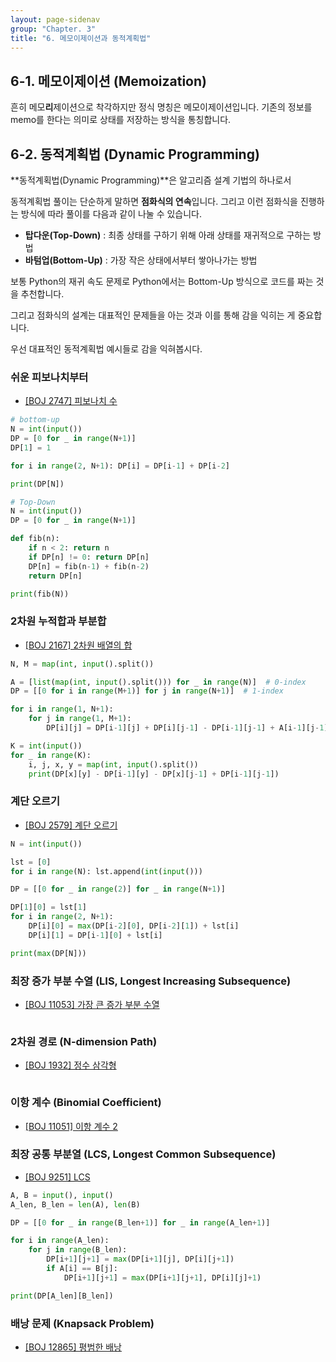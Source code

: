 ```yaml
---
layout: page-sidenav
group: "Chapter. 3"
title: "6. 메모이제이션과 동적계획법"
---
```


## 6-1. 메모이제이션 (Memoization)

흔히 메모**리**제이션으로 착각하지만 정식 명칭은 메모이제이션입니다. 
기존의 정보를 memo를 한다는 의미로 상태를 저장하는 방식을 통칭합니다.

## 6-2. 동적계획법 (Dynamic Programming)

**동적계획법(Dynamic Programming)**은 알고리즘 설계 기법의 하나로서 

동적계획법 풀이는 단순하게 말하면 **점화식의 연속**입니다. 그리고 이런 점화식을 진행하는 방식에 따라 풀이를 다음과 같이 나눌 수 있습니다.

- **탑다운(Top-Down)** : 최종 상태를 구하기 위해 아래 상태를 재귀적으로 구하는 방법
- **바텀업(Bottom-Up)** : 가장 작은 상태에서부터 쌓아나가는 방법

보통 Python의 재귀 속도 문제로 Python에서는 Bottom-Up 방식으로 코드를 짜는 것을 추천합니다.

그리고 점화식의 설계는 대표적인 문제들을 아는 것과 이를 통해 감을 익히는 게 중요합니다.

우선 대표적인 동적계획법 예시들로 감을 익혀봅시다.

### 쉬운 피보나치부터

- [[BOJ 2747] 피보나치 수](https://www.acmicpc.net/problem/2747)

``` py
# bottom-up
N = int(input())
DP = [0 for _ in range(N+1)]
DP[1] = 1

for i in range(2, N+1): DP[i] = DP[i-1] + DP[i-2]

print(DP[N])
```

``` py
# Top-Down
N = int(input())
DP = [0 for _ in range(N+1)]

def fib(n):
    if n < 2: return n
    if DP[n] != 0: return DP[n]
    DP[n] = fib(n-1) + fib(n-2)
    return DP[n]

print(fib(N))

```

### 2차원 누적합과 부분합

- [[BOJ 2167] 2차원 배열의 합](https://www.acmicpc.net/problem/2167)

``` py
N, M = map(int, input().split())

A = [list(map(int, input().split())) for _ in range(N)]  # 0-index
DP = [[0 for i in range(M+1)] for j in range(N+1)]  # 1-index

for i in range(1, N+1):
    for j in range(1, M+1):
        DP[i][j] = DP[i-1][j] + DP[i][j-1] - DP[i-1][j-1] + A[i-1][j-1]

K = int(input())
for _ in range(K):
    i, j, x, y = map(int, input().split())
    print(DP[x][y] - DP[i-1][y] - DP[x][j-1] + DP[i-1][j-1])
```

### 계단 오르기

- [[BOJ 2579] 계단 오르기](https://www.acmicpc.net/problem/2579)

``` py
N = int(input())

lst = [0]
for i in range(N): lst.append(int(input()))

DP = [[0 for _ in range(2)] for _ in range(N+1)]

DP[1][0] = lst[1]
for i in range(2, N+1):
    DP[i][0] = max(DP[i-2][0], DP[i-2][1]) + lst[i]
    DP[i][1] = DP[i-1][0] + lst[i]

print(max(DP[N]))
```

### 최장 증가 부분 수열 (LIS, Longest Increasing Subsequence)

- [[BOJ 11053] 가장 큰 증가 부분 수열](https://www.acmicpc.net/problem/11053)


``` py
```


### 2차원 경로 (N-dimension Path)

- [[BOJ 1932] 정수 삼각형](https://www.acmicpc.net/problem/1932)


``` py
```


### 이항 계수 (Binomial Coefficient)

- [[BOJ 11051] 이항 계수 2](https://www.acmicpc.net/problem/11051)


### 최장 공통 부분열 (LCS, Longest Common Subsequence)

- [[BOJ 9251] LCS](https://www.acmicpc.net/problem/9251)

``` py
A, B = input(), input()
A_len, B_len = len(A), len(B)

DP = [[0 for _ in range(B_len+1)] for _ in range(A_len+1)]

for i in range(A_len):
    for j in range(B_len):
        DP[i+1][j+1] = max(DP[i+1][j], DP[i][j+1])
        if A[i] == B[j]:
            DP[i+1][j+1] = max(DP[i+1][j+1], DP[i][j]+1)

print(DP[A_len][B_len])
```


### 배낭 문제 (Knapsack Problem)

- [[BOJ 12865] 평범한 배낭](https://www.acmicpc.net/problem/12865)

